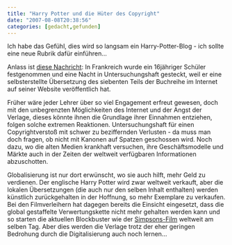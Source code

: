 ```yaml
---
title: "Harry Potter und die Hüter des Copyright"
date: "2007-08-08T20:38:56"
categories: [gedacht,gefunden]
---
```


Ich habe das Gefühl, dies wird so langsam ein Harry-Potter-Blog - ich sollte eine neue Rubrik dafür einführen...

Anlass ist [diese Nachricht](http://www.spiegel.de/kultur/literatur/0,1518,498927,00.html): In Frankreich wurde ein 16jähriger Schüler festgenommen und eine Nacht in Untersuchungshaft gesteckt, weil er eine selbsterstellte Übersetzung des siebenten Teils der Buchreihe im Internet auf seiner Website veröffentlich hat.

Früher wäre jeder Lehrer über so viel Engagement erfreut gewesen, doch mit den unbegrenzten Möglichkeiten des Internet und der Angst der Verlage, dieses könnte ihnen die Grundlage ihrer Einnahmen entziehen, folgen solche extremen Reaktionen. Untersuchungshaft für einen Copyrightverstoß mit schwer zu beziffernden Verlusten - da muss man doch fragen, ob nicht mit Kanonen auf Spatzen geschossen wird. Noch dazu, wo die alten Medien krankhaft versuchen, ihre Geschäftsmodelle und Märkte auch in der Zeiten der weltweit verfügbaren Informationen abzuschotten.

Globalisierung ist nur dort erwünscht, wo sie auch hilft, mehr Geld zu verdienen. Der englische Harry Potter wird zwar weltweit verkauft, aber die lokalen Übersetzungen (die auch nur den selben Inhalt enthalten) werden künstlich zurückgehalten in der Hoffnung, so mehr Exemplare zu verkaufen. Bei den Filmverleihern hat dagegen bereits die Einsicht eingesetzt, dass die global gestaffelte Verwertungskette nicht mehr gehalten werden kann und so starten die aktuellen Blockbuster wie der [Simpsons-Film](/2007/07/30/die-simpsons-der-film/) weltweit am selben Tag. Aber dies werden die Verlage trotz der eher geringen Bedrohung durch die Digitalisierung auch noch lernen...
